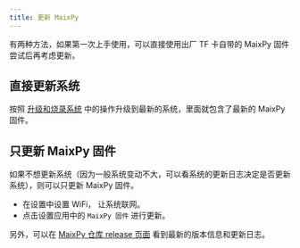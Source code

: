 ```yaml
---
title: 更新 MaixPy
---
```


有两种方法，如果第一次上手使用，可以直接使用出厂 TF 卡自带的 MaixPy 固件尝试后再考虑更新。

## 直接更新系统

按照 [升级和烧录系统](./os.md) 中的操作升级到最新的系统，里面就包含了最新的 MaixPy 固件。


## 只更新 MaixPy 固件

如果不想更新系统（因为一般系统变动不大，可以看系统的更新日志决定是否更新系统），则可以只更新 MaixPy 固件。

* 在设置中设置 WiFi， 让系统联网。
* 点击设置应用中的 `MaixPy 固件` 进行更新。

另外，可以在 [MaixPy 仓库 release 页面](https://github.com/sipeed/MaixPy/releases) 看到最新的版本信息和更新日志。

